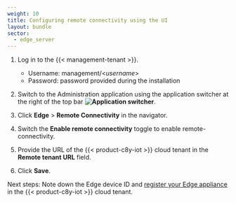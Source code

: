 ```yaml
---
weight: 10
title: Configuring remote connectivity using the UI
layout: bundle
sector:
  - edge_server
---
```


1. Log in to the {{< management-tenant >}}.

	- Username: management/<*username*>
	- Password: password provided during the installation

2. Switch to the Administration application using the application switcher at the right of the top bar **<img class="Default" src="/images/icons/switcher-icon.png" alt="Application switcher" style="display: inline; float: none">**.

3. Click **Edge** > **Remote Connectivity** in the navigator.

4. Switch the **Enable remote connectivity** toggle to enable remote-connectivity.

5. Provide the URL of the {{< product-c8y-iot >}} cloud tenant in the **Remote tenant URL** field.

6. Click **Save**.

Next steps: Note down the Edge device ID and [register your Edge appliance](/edge/edge-connectivity/#registering-the-edge-appliance-in-the-cumulocity-iot-tenant) in the {{< product-c8y-iot >}} cloud tenant.

